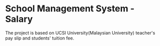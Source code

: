 # School Management System - Salary 

The project is based on UCSI University(Malaysian University) teacher's pay slip and students' tuition fee. 


